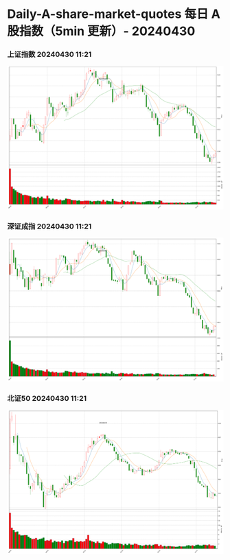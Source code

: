
# Daily-A-share-market-quotes 每日 A 股指数（5min 更新）- 20240430

### 上证指数 20240430 11:21
![](./fig/2024/4/20240430-sh000001.png)

### 深证成指 20240430 11:21
![](./fig/2024/4/20240430-sz399001.png)

### 北证50 20240430 11:21
![](./fig/2024/4/20240430-bj899050.png)

